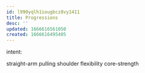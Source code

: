 ```yaml
---
id: l990yqlh1iougbcz8vy1411
title: Progressions
desc: ''
updated: 1666616561050
created: 1666616495405
---
```


intent:

straight-arm pulling
shoulder flexibility
core-strength
